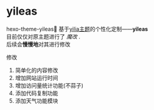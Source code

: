 # yileas
hexo-theme-yileas🎈
基于[yilia主题](https://github.com/litten/hexo-theme-yilia)的个性化定制——**yileas**  
目前仅仅对原主题进行了 _魔改_ .  
后续会**慢慢地**对其进行修改  

修改  
1. 简单化的内容修改
2. 增加网站运行时间
3. 增加访问量统计功能(不蒜子)
4. 添加代码复制功能
5. 添加天气功能模块
